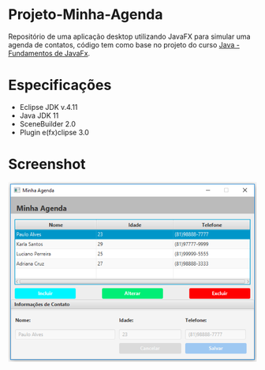 # Projeto-Minha-Agenda
Repositório de uma aplicação desktop utilizando JavaFX para simular uma agenda de contatos, código tem como base no projeto do curso
[Java - Fundamentos de JavaFx](https://www.treinaweb.com.br/curso/java-fundamentos-de-javafx).

# Especificações
- Eclipse JDK v.4.11 
- Java JDK 11
- SceneBuilder 2.0
- Plugin e(fx)clipse 3.0

# Screenshot
<html lang="pt-br">
<head>
</head>
<body>
	<img src="https://github.com/PauloAlves8039/Projeto-Minha-Agenda/blob/master/image/screenshot.png" />
</body>
</html>
